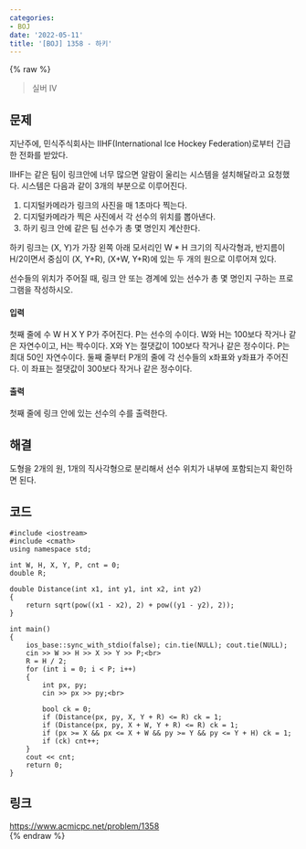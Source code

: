 ```yaml
---
categories:
- BOJ
date: '2022-05-11'
title: '[BOJ] 1358 - 하키'
---
```


{% raw %}
> 실버 IV<br>

## 문제
지난주에, 민식주식회사는 IIHF(International Ice Hockey Federation)로부터 긴급한 전화를 받았다.

IIHF는 같은 팀이 링크안에 너무 많으면 알람이 울리는 시스템을 설치해달라고 요청했다. 시스템은 다음과 같이 3개의 부분으로 이루어진다.

1.  디지털카메라가 링크의 사진을 매 1초마다 찍는다.
2.  디지털카메라가 찍은 사진에서 각 선수의 위치를 뽑아낸다.
3.  하키 링크 안에 같은 팀 선수가 총 몇 명인지 계산한다.

하키 링크는 (X, Y)가 가장 왼쪽 아래 모서리인 W * H 크기의 직사각형과, 반지름이 H/2이면서 중심이 (X, Y+R), (X+W, Y+R)에 있는 두 개의 원으로 이루어져 있다.

선수들의 위치가 주어질 때, 링크 안 또는 경계에 있는 선수가 총 몇 명인지 구하는 프로그램을 작성하시오.

#### 입력
첫째 줄에 수 W H X Y P가 주어진다. P는 선수의 수이다. W와 H는 100보다 작거나 같은 자연수이고, H는 짝수이다. X와 Y는 절댓값이 100보다 작거나 같은 정수이다. P는 최대 50인 자연수이다. 둘째 줄부터 P개의 줄에 각 선수들의 x좌표와 y좌표가 주어진다. 이 좌표는 절댓값이 300보다 작거나 같은 정수이다.

#### 출력
첫째 줄에 링크 안에 있는 선수의 수를 출력한다.

## 해결
도형을 2개의 원, 1개의 직사각형으로 분리해서 선수 위치가 내부에 포함되는지 확인하면 된다.

## 코드
```
#include <iostream>
#include <cmath>
using namespace std;

int W, H, X, Y, P, cnt = 0;
double R;

double Distance(int x1, int y1, int x2, int y2)
{
	return sqrt(pow((x1 - x2), 2) + pow((y1 - y2), 2));
}

int main()
{
	ios_base::sync_with_stdio(false); cin.tie(NULL); cout.tie(NULL);
	cin >> W >> H >> X >> Y >> P;<br>
	R = H / 2;
	for (int i = 0; i < P; i++)
	{
		int px, py;
		cin >> px >> py;<br>

		bool ck = 0;
		if (Distance(px, py, X, Y + R) <= R) ck = 1;
		if (Distance(px, py, X + W, Y + R) <= R) ck = 1;
		if (px >= X && px <= X + W && py >= Y && py <= Y + H) ck = 1;
		if (ck) cnt++;
	}
	cout << cnt;
	return 0;
}
```

## 링크
https://www.acmicpc.net/problem/1358<br>
{% endraw %}